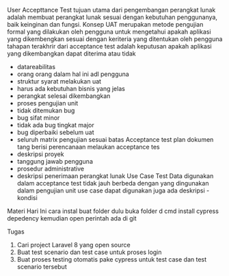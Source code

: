 User Accepttance Test
tujuan utama dari pengembangan perangkat lunak adalah membuat perangkat lunak sesuai dengan 
kebutuhan penggunanya, baik keinginan dan fungsi.
Konsep UAT
merupakan metode pengujian formal yang dilakukan oleh pengguna untuk mengetahui apakah aplikasi yang dikembengkan
sesuai dengan keriteria yang ditentukan oleh pengguna
tahapan terakhrir dari acceptance test adalah keputusan apakah aplikasi yang dikembangkan dapat diterima atau tidak
- datareabilitas
- orang orang dalam hal ini adl pengguna
- struktur
syarat melakukan uat
- harus ada kebutuhan bisnis yang jelas
- perangkat selesai dikembangkan
- proses pengujian unit
- tidak ditemukan bug
- bug sifat minor
- tidak ada bug tingkat major
- bug diperbaiki sebelum uat
- seluruh matrix pengujian sesuai batas 
Acceptance test plan
dokumen tang berisi perencanaan melaukan acceptance tes
- deskripsi proyek
- tanggung jawab pengguna
- prosedur administrative
- deskripsi penerimaan perangkat lunak
Use Case Test Data
digunakan dalam acceptance test tidak jauh berbeda dengan yang dingunakan dalam pengujian unit
use case dapat digunakan juga ada deskripsi
-kondisi

Materi Hari Ini
cara instal
buat folder dulu
buka folder d cmd
install cypress depedency
kemudian open
perintah ada di git

Tugas
1. Cari project Laravel 8 yang open source
2. Buat test scenario dan test case untuk proses login
3. Buat proses testing otomatis pake cypress untuk test case dan test scenario tersebut
